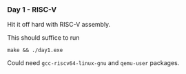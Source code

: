### Day 1 - RISC-V

Hit it off hard with RISC-V assembly.

This should suffice to run

```
make && ./day1.exe
```

Could need ``gcc-riscv64-linux-gnu`` and ``qemu-user`` packages.